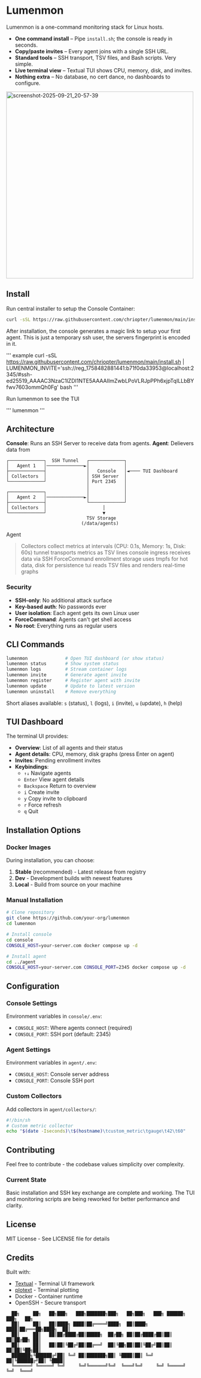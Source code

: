 
# Lumenmon

Lumenmon is a one-command monitoring stack for Linux hosts.

- **One command install** – Pipe `install.sh`; the console is ready in seconds.
- **Copy/paste invites** – Every agent joins with a single SSH URL.
- **Standard tools** – SSH transport, TSV files, and Bash scripts. Very simple.
- **Live terminal view** – Textual TUI shows CPU, memory, disk, and invites.
- **Nothing extra** – No database, no cert dance, no dashboards to configure.

<img width="500" alt="screenshot-2025-09-21_20-57-39" src="https://github.com/user-attachments/assets/a900ed9c-d519-4c1c-8268-2d2417807aed" />

## Install

Run central installer to setup the Console Container:

```bash
curl -sSL https://raw.githubusercontent.com/chriopter/lumenmon/main/install.sh | bash
```
After installation, the console generates a magic link to setup your first agent. This is just a temporary ssh user, the servers fingerprint is encoded in it. 

''' example
   curl -sSL https://raw.githubusercontent.com/chriopter/lumenmon/main/install.sh | LUMENMON_INVITE='ssh://reg_1758482881441:b71f0da33953@localhost:2345/#ssh-ed25519_AAAAC3NzaC1lZDI1NTE5AAAAIImZwbLPoVLRJpPPh6xjpTqILLbBYfwv7603ommQh0Fg' bash
'''

Run lumenmon to see the TUI

'''
lumenmon
'''

## Architecture

**Console**: Runs an SSH Server to receive data from agents.
**Agent**: Delievers data from 




```
┌─────────────┐  SSH Tunnel   ┌─────────────┐
│   Agent 1   │──────────────►│             │
├─────────────┤               │   Console   │◄──── TUI Dashboard
│ Collectors  │               │ SSH Server  │
└─────────────┘               │ Port 2345   │
                              │             │
┌─────────────┐               │             │
│   Agent 2   │──────────────►│             │
├─────────────┤               └─────────────┘
│ Collectors  │                     │
└─────────────┘                     ▼
                              TSV Storage
                            (/data/agents)
```
Agent
> Collectors collect metrics at intervals (CPU: 0.1s, Memory: 1s, Disk: 60s)
> tunnel transports metrics as TSV lines
console
> ingress receives data via SSH ForceCommand
> enrollment
> storage   uses tmpfs for hot data, disk for persistence
> tui reads TSV files and renders real-time graphs


### Security

- **SSH-only**: No additional attack surface
- **Key-based auth**: No passwords ever
- **User isolation**: Each agent gets its own Linux user
- **ForceCommand**: Agents can't get shell access
- **No root**: Everything runs as regular users

## CLI Commands

```bash
lumenmon              # Open TUI dashboard (or show status)
lumenmon status       # Show system status
lumenmon logs         # Stream container logs
lumenmon invite       # Generate agent invite
lumenmon register     # Register agent with invite
lumenmon update       # Update to latest version
lumenmon uninstall    # Remove everything
```

Short aliases available: `s` (status), `l` (logs), `i` (invite), `u` (update), `h` (help)

## TUI Dashboard

The terminal UI provides:
- **Overview**: List of all agents and their status
- **Agent details**: CPU, memory, disk graphs (press Enter on agent)
- **Invites**: Pending enrollment invites
- **Keybindings**:
  - `↑↓` Navigate agents
  - `Enter` View agent details
  - `Backspace` Return to overview
  - `i` Create invite
  - `y` Copy invite to clipboard
  - `r` Force refresh
  - `q` Quit

## Installation Options

### Docker Images

During installation, you can choose:
1. **Stable** (recommended) - Latest release from registry
2. **Dev** - Development builds with newest features
3. **Local** - Build from source on your machine

### Manual Installation

```bash
# Clone repository
git clone https://github.com/your-org/lumenmon
cd lumenmon

# Install console
cd console
CONSOLE_HOST=your-server.com docker compose up -d

# Install agent
cd ../agent
CONSOLE_HOST=your-server.com CONSOLE_PORT=2345 docker compose up -d
```

## Configuration

### Console Settings

Environment variables in `console/.env`:
- `CONSOLE_HOST`: Where agents connect (required)
- `CONSOLE_PORT`: SSH port (default: 2345)

### Agent Settings

Environment variables in `agent/.env`:
- `CONSOLE_HOST`: Console server address
- `CONSOLE_PORT`: Console SSH port

### Custom Collectors

Add collectors in `agent/collectors/`:

```bash
#!/bin/sh
# Custom metric collector
echo "$(date -Iseconds)\t$(hostname)\tcustom_metric\tgauge\t42\t60"
```


## Contributing

Feel free to contribute - the codebase values simplicity over complexity.

### Current State

Basic installation and SSH key exchange are complete and working. The TUI and monitoring scripts are being reworked for better performance and clarity.

## License

MIT License - See LICENSE file for details

## Credits

Built with:
- [Textual](https://github.com/Textualize/textual) - Terminal UI framework
- [plotext](https://github.com/piccolomo/plotext) - Terminal plotting
- Docker - Container runtime
- OpenSSH - Secure transport

```
  ██╗     ██╗   ██╗███╗   ███╗███████╗███╗   ██╗███╗   ███╗ ██████╗ ███╗   ██╗
  ██║     ██║   ██║████╗ ████║██╔════╝████╗  ██║████╗ ████║██╔═══██╗████╗  ██║
  ██║     ██║   ██║██╔████╔██║█████╗  ██╔██╗ ██║██╔████╔██║██║   ██║██╔██╗ ██║
  ██║     ██║   ██║██║╚██╔╝██║██╔══╝  ██║╚██╗██║██║╚██╔╝██║██║   ██║██║╚██╗██║
  ███████╗╚██████╔╝██║ ╚═╝ ██║███████╗██║ ╚████║██║ ╚═╝ ██║╚██████╔╝██║ ╚████║
  ╚══════╝ ╚═════╝ ╚═╝     ╚═╝╚══════╝╚═╝  ╚═══╝╚═╝     ╚═╝ ╚═════╝ ╚═╝  ╚═══╝
```
